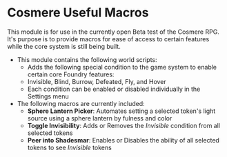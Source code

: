 # Cosmere Useful Macros
This module is for use in the currently open Beta test of the Cosmere RPG. It's purpose is to provide macros for ease of access to certain features while the core system is still being built.
* This module contains the following world scripts:
  *  Adds the following special condition to the game system to enable certain core Foundry features:
    * Invisible, Blind, Burrow, Defeated, Fly, and Hover
    * Each condition can be enabled or disabled individually in the Settings menu
* The following macros are currently included:
  * __Sphere Lantern Picker__: Automates setting a selected token's light source using a sphere lantern by fulness and color
  * __Toggle Invisibility__: Adds or Removes the *Invisible* condition from all selected tokens
  * __Peer into Shadesmar__: Enables or Disables the ability of all selected tokens to see *Invisible* tokens
